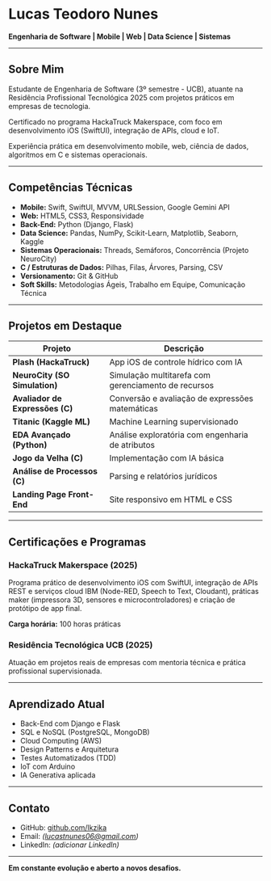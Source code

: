 # Lucas Teodoro Nunes

**Engenharia de Software | Mobile | Web | Data Science | Sistemas**

---

## Sobre Mim

Estudante de Engenharia de Software (3º semestre - UCB), atuante na Residência Profissional Tecnológica 2025 com projetos práticos em empresas de tecnologia. 

Certificado no programa HackaTruck Makerspace, com foco em desenvolvimento iOS (SwiftUI), integração de APIs, cloud e IoT.

Experiência prática em desenvolvimento mobile, web, ciência de dados, algoritmos em C e sistemas operacionais.

---

## Competências Técnicas

- **Mobile:** Swift, SwiftUI, MVVM, URLSession, Google Gemini API
- **Web:** HTML5, CSS3, Responsividade
- **Back-End:** Python (Django, Flask)
- **Data Science:** Pandas, NumPy, Scikit-Learn, Matplotlib, Seaborn, Kaggle
- **Sistemas Operacionais:** Threads, Semáforos, Concorrência (Projeto NeuroCity)
- **C / Estruturas de Dados:** Pilhas, Filas, Árvores, Parsing, CSV
- **Versionamento:** Git & GitHub
- **Soft Skills:** Metodologias Ágeis, Trabalho em Equipe, Comunicação Técnica

---

## Projetos em Destaque

| Projeto | Descrição |
|---------|-----------|
| **Plash (HackaTruck)** | App iOS de controle hídrico com IA |
| **NeuroCity (SO Simulation)** | Simulação multitarefa com gerenciamento de recursos |
| **Avaliador de Expressões (C)** | Conversão e avaliação de expressões matemáticas |
| **Titanic (Kaggle ML)** | Machine Learning supervisionado |
| **EDA Avançado (Python)** | Análise exploratória com engenharia de atributos |
| **Jogo da Velha (C)** | Implementação com IA básica |
| **Análise de Processos (C)** | Parsing e relatórios jurídicos |
| **Landing Page Front-End** | Site responsivo em HTML e CSS |

---

## Certificações e Programas

### HackaTruck Makerspace (2025)

Programa prático de desenvolvimento iOS com SwiftUI, integração de APIs REST e serviços cloud IBM (Node-RED, Speech to Text, Cloudant), práticas maker (impressora 3D, sensores e microcontroladores) e criação de protótipo de app final.

**Carga horária:** 100 horas práticas

### Residência Tecnológica UCB (2025)

Atuação em projetos reais de empresas com mentoria técnica e prática profissional supervisionada.

---

## Aprendizado Atual

- Back-End com Django e Flask
- SQL e NoSQL (PostgreSQL, MongoDB)
- Cloud Computing (AWS)
- Design Patterns e Arquitetura
- Testes Automatizados (TDD)
- IoT com Arduino
- IA Generativa aplicada

---

## Contato

- GitHub: [github.com/lkzika](https://github.com/lucastnunes06)
- Email: _(lucastnunes06@gmail.com)_
- LinkedIn: _(adicionar LinkedIn)_

---

**Em constante evolução e aberto a novos desafios.**
